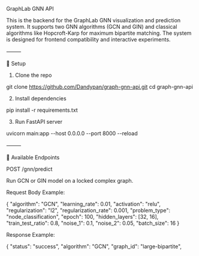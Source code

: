 GraphLab GNN API

This is the backend for the GraphLab GNN visualization and prediction system. It supports two GNN algorithms (GCN and GIN) and classical algorithms like Hopcroft-Karp for maximum bipartite matching. The system is designed for frontend compatibility and interactive experiments.

⸻

🔧 Setup

1. Clone the repo

git clone https://github.com/Dandypan/graph-gnn-api.git
cd graph-gnn-api

2. Install dependencies

pip install -r requirements.txt

3. Run FastAPI server

uvicorn main:app --host 0.0.0.0 --port 8000 --reload


⸻

📌 Available Endpoints

POST /gnn/predict

Run GCN or GIN model on a locked complex graph.

Request Body Example:

{
  "algorithm": "GCN",
  "learning_rate": 0.01,
  "activation": "relu",
  "regularization": "l2",
  "regularization_rate": 0.001,
  "problem_type": "node_classification",
  "epoch": 100,
  "hidden_layers": [32, 16],
  "train_test_ratio": 0.8,
  "noise_1": 0.1,
  "noise_2": 0.05,
  "batch_size": 16
}

Response Example:

{
  "status": "success",
  "algorithm": "GCN",
  "graph_id": "large-bipartite",
